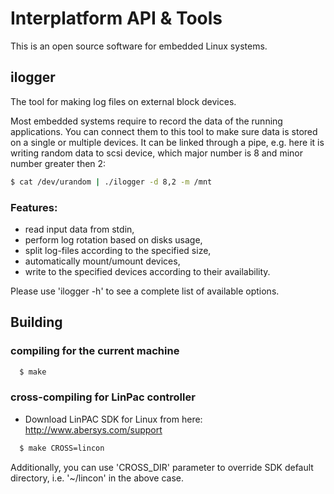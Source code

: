 # Interplatform API & Tools

This is an open source software for embedded Linux systems.

## ilogger

The tool for making log files on external block devices.

Most embedded systems require to record the data of the running applications.
You can connect them to this tool to make sure data is stored on a single or
multiple devices. It can be linked through a pipe, e.g. here it is writing
random data to scsi device, which major number is 8 and minor number greater
then 2:

```sh
$ cat /dev/urandom | ./ilogger -d 8,2 -m /mnt
```

### Features:
 * read input data from stdin,
 * perform log rotation based on disks usage,
 * split log-files according to the specified size,
 * automatically mount/umount devices,
 * write to the specified devices according to their availability.

Please use 'ilogger -h' to see a complete list of available options.

## Building

### compiling for the current machine
```sh
  $ make
```

### cross-compiling for LinPac controller

* Download LinPAC SDK for Linux from here:
  http://www.abersys.com/support

```sh
  $ make CROSS=lincon
```

Additionally, you can use 'CROSS_DIR' parameter to override SDK
default directory, i.e. '~/lincon' in the above case.
